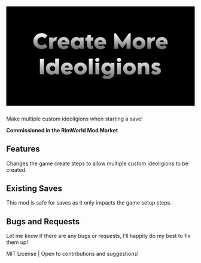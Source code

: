 # ![Create More Ideoligions](./About/Preview.png)

Make multiple custom ideoligions when starting a save!

**Commissioned in the RimWorld Mod Market**

## Features

Changes the game create steps to allow multiple custom ideoligions to be created.

## Existing Saves

This mod is safe for saves as it only impacts the game setup steps.

## Bugs and Requests

Let me know if there are any bugs or requests, I'll happily do my best to fix them up!

MIT License | Open to contributions and suggestions!
